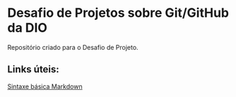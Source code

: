 # Desafio de Projetos sobre Git/GitHub da DIO
Repositório criado para o Desafio de Projeto.

## Links úteis:
[Sintaxe básica Markdown](https://www.markdownguide.org/basic-syntax/)
